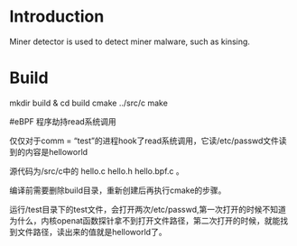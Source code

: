# Introduction
Miner detector is used to detect miner malware, such as kinsing.

# Build
mkdir build & cd build
cmake ../src/c
make

#eBPF 程序劫持read系统调用
<p>仅仅对于comm = “test”的进程hook了read系统调用，它读/etc/passwd文件读到的内容是helloworld</p>
<p>源代码为/src/c中的 hello.c hello.h hello.bpf.c 。</p>
<p>编译前需要删除build目录，重新创建后再执行cmake的步骤。</p>
<p>运行/test目录下的test文件，会打开两次/etc/passwd,第一次打开的时候不知道为什么，内核openat函数探针拿不到打开文件路径，第二次打开的时候，就能找到文件路径，读出来的值就是helloworld了。</p>